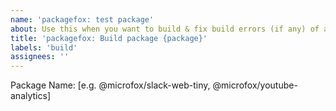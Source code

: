 ```yaml
---
name: 'packagefox: test package'
about: Use this when you want to build & fix build errors (if any) of an existing package.
title: 'packagefox: Build package {package}'
labels: 'build'
assignees: ''
---
```


Package Name: [e.g. @microfox/slack-web-tiny, @microfox/youtube-analytics]
